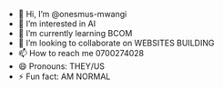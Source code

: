- 👋 Hi, I’m @onesmus-mwangi
- 👀 I’m interested in AI
- 🌱 I’m currently learning BCOM
- 💞️ I’m looking to collaborate on WEBSITES BUILDING
- 📫 How to reach me 0700274028
- 😄 Pronouns: THEY/US
- ⚡ Fun fact: AM NORMAL

<!---
onesmus-mwangi/onesmus-mwangi is a ✨ special ✨ repository because its `README.md` (this file) appears on your GitHub profile.
You can click the Preview link to take a look at your changes.
--->
